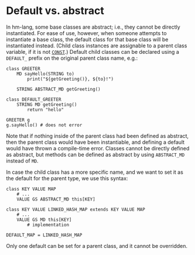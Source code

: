 # Default vs. abstract

In hm-lang, some base classes are abstract; i.e., they cannot be directly
instantiated.  For ease of use, however, when someone attempts to
instantiate a base class, the default class for that base class will be
instantiated instead.  (Child class instances are assignable to a parent
class variable, if it is not [`CONST`](./var_vs_const.md).)  Default child
classes can be declared using a `DEFAULT_` prefix on the original parent
class name, e.g.:

```
class GREETER
    MD sayHello(STRING to)
        print("${getGreeting()}, ${to}!")

    STRING ABSTRACT_MD getGreeting()

class DEFAULT_GREETER
    STRING MD getGreeting()
        return "hello"

GREETER g
g.sayHello() # does not error
```

Note that if nothing inside of the parent class had been defined as abstract,
then the parent class would have been instantiable, and defining a default
would have thrown a compile-time error.  Classes cannot be directly defined
as abstract, but methods can be defined as abstract by using `ABSTRACT_MD`
instead of `MD`.

In case the child class has a more specific name, and we want to set it as
the default for the parent type, we use this syntax:

```
class KEY VALUE MAP
    # ...
    VALUE GS ABSTRACT_MD this[KEY]

class KEY VALUE LINKED_HASH_MAP extends KEY VALUE MAP
    # ...
    VALUE GS MD this[KEY]
        # implementation

DEFAULT_MAP = LINKED_HASH_MAP
```

Only one default can be set for a parent class, and it cannot be overridden.
